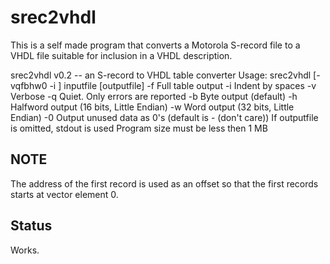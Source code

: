 # srec2vhdl

This is a self made program that converts a Motorola S-record file
to a VHDL file suitable for inclusion in a VHDL description.

srec2vhdl v0.2 -- an S-record to VHDL table converter
Usage: srec2vhdl [-vqfbhw0 -i <arg>] inputfile [outputfile]
   -f        Full table output
   -i <arg>  Indent by <arg> spaces
   -v        Verbose
   -q        Quiet. Only errors are reported
   -b        Byte output (default)
   -h        Halfword output (16 bits, Little Endian)
   -w        Word output (32 bits, Little Endian)
   -0        Output unused data as 0's (default is - (don't care))
If outputfile is omitted, stdout is used
Program size must be less then 1 MB

## NOTE

The address of the first record is used as an offset
so that the first records starts at vector element 0.

## Status

Works.
